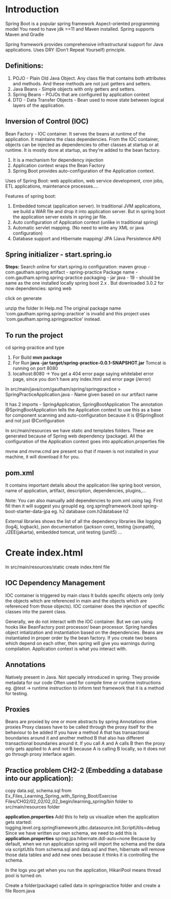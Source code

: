 # Introduction
Spring Boot is a popular spring framework
Aspect-oriented programming model
You need to have jdk >=11 and Maven installed.
Spring supports Maven and Gradle

Spring framework provides comprehensive infrastructural support for Java applications.
Uses DRY (Don't Repeat Yourself) principle.

## Definitions:
1. POJO - Plain Old Java Object. Any class file that contains both attributes and methods. And these methods are not just getters and setters.
2. Java Beans - Simple objects with only getters and setters.
3. Spring Beans - POJOs that are configured by application context
4. DTO - Data Transfer Objects - Bean used to move state between logical layers of the application.

## Inversion of Control (IOC)
Bean Factory - IOC container. It serves the beans at runtime of the application. It maintains the class dependencies.
From the IOC container, objects can be injected as dependencies to other classes at startup or at runtime. It is mostly done at
startup, as they're added to the bean factory.
1. It is a mechanism for dependency injection
2. Application context wraps the Bean Factory
3. Spring Boot provides auto-configuration of the Application context.

Uses of Spring Boot: web application, web service development, cron jobs, ETL applications, maintenance processes....

Features of spring boot:
1. Embedded tomcat (application server). In traditional JVM applications, we build a WAR file and drop it into application server.  But in 
   spring boot the application server exists in spring jar file.
2. Auto configuration of Application context (unlike in traditional spring)
3. Automatic servlet mapping. (No need to write any XML or java configuration)
4. Database support and Hibernate mapping/ JPA (Java Persistence API)

## Spring initializer - start.spring.io
**Steps:**
Search online for start.spring.io
configuration:
maven
group - com.gautham.spring
artifact - spring-practice
Package name - com.gautham.spring.spring-practice
packaging - jar
java - 19 - should be same as the one installed locally
spring boot 2.x . But downloaded 3.0.2 for now
dependencies: spring web

click on generate

unzip the folder
In Help.md
The original package name 'com.gautham.spring.spring-practice' is invalid and this project uses 'com.gautham.spring.springpractice' instead.

## To run the project
cd spring-practice and type
1. For Build **mvn package**
2. For Run **java -jar target/spring-practice-0.0.1-SNAPSHOT.jar**
Tomcat is running on port 8080
3. localhost:8080  -> You get a 404 error page saying whitelabel error page, since you don't have any index.html and error page (/error)


In src/main/java/com/gautham/spring/springpractice > SpringPracticeApplication.java - Name given based on our artifact name

It has 2 imports - SpringApplication, SpringBootApplication
The annotation @SpringBootApplication tells the Application context to use this as a base for component scanning and auto-configuration
because it is @SpringBoot and not just @Configuration

In src/main/resources we have static and templates folders. These are generated because of Spring web dependency (package).
All the configuration of the Application context goes into application.properties file

mvnw and mvnw.cmd are present so that if maven is not installed in your machine, it will download it for you.

## pom.xml
It contains important details about the application like spring boot version, name of application, artifact, description, dependencies, plugins,...

Note: You can also manually add dependencies to pom.xml using <dependency> tag. First fill <artifactId> then it will suggest you groupId
eg.
<dependency>
   <groupId>org.springframework.boot</groupId>
   <artifactId>spring-boot-starter-data-jpa</artifactId>
</dependency>
eg. h2 database
<dependency>
   <groupId>com.h2database</groupId>
   <artifactId>h2</artifactId>
</dependency>


External libraries shows the list of all the dependency libraries like logging (log4j, logback), json documentation (jackson core), testing (jsonpath),
J2EE(jakarta), embedded tomcat, unit testing (junit5) ...

# Create index.html
In src/main/resources/static create index.html file

## IOC Dependency Management
IOC container is triggered by main class
It builds specific objects only (only the objects which are referenced in main and the objects which are referenced 
from those objects). IOC container does the injection of specific classes into the parent class.

Generally, we do not interact with the IOC container. But we can using hooks like BeanFactory post processor/ bean processor.
Spring handles object intialization and instantiation based on the dependencies. Beans are instantiated in proper order by the bean factory.
If you create two beans which depend on each other, then spring will give you warnings during compilation.
Application context is what you interact with.

## Annotations
Natively present in Java. Not specially introduced in spring.
They provide metadata for our code
Often used for compile time or runtime instructions
eg. @test -> runtime instruction to inform test framework that it is a method for testing. 

## Proxies
Beans are proxied by one or more abstracts by spring
Annotations drive proxies
Proxy classes have to be called through the proxy itself for the behaviour to be added
If you have a method A that has transactional boundaries around it and another method B that also has different transactional boundaries around it.
If you call A and A calls B then the proxy only gets applied to A and not B because A is calling B locally, so it does not go through proxy interface again.


## Practice problem CH2-2 (Embedding a database into our application):
copy data.sql, schema.sql from Ex_Files_Learning_Spring_with_Spring_Boot/Exercise Files/CH02/02_02/02_02_begin/learning_spring/bin folder to src/main/resources folder

**application.properties**
Add this to help us visualize when the application gets started:
logging.level.org.springframework.jdbc.datasource.init.ScriptUtils=debug
Since we have written our own schema, we need to add this is **application.properties**
spring.jpa.hibernate.ddl-auto=none
Because by default, when we run application spring will import the schema and the data via scriptUtils from schema.sql and data.sql
and then, hibernate will remove those data tables and add new ones because it thinks it is controlling the schema.

In the logs you get when you run the application, HikariPool means thread pool is turned on.

Create a folder(package) called data in springpractice folder and create a file Room.java 